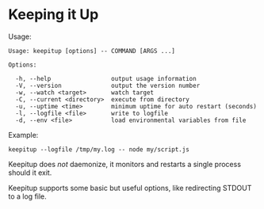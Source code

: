 # Keeping it Up

Usage:

	Usage: keepitup [options] -- COMMAND [ARGS ...]

	Options:

	  -h, --help                 output usage information
	  -V, --version              output the version number
	  -w, --watch <target>       watch target
	  -C, --current <directory>  execute from directory
	  -u, --uptime <time>        minimum uptime for auto restart (seconds)
	  -l, --logfile <file>       write to logfile
	  -d, --env <file>           load environmental variables from file

Example:

	keepitup --logfile /tmp/my.log -- node my/script.js

Keepitup does _not_ daemonize,
it monitors and restarts a single process should it exit.

Keepitup supports some basic but useful options,
like redirecting STDOUT to a log file.

